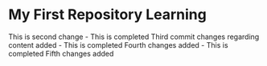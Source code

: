 # My First Repository Learning

This is second change - This is completed
Third commit changes regarding content added - This is completed
Fourth changes added - This is completed
Fifth changes added
